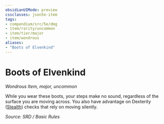 ```yaml
---
obsidianUIMode: preview
cssclasses: json5e-item
tags:
- compendium/src/5e/dmg
- item/rarity/uncommon
- item/tier/major
- item/wondrous
aliases: 
- "Boots of Elvenkind"
---
```

# Boots of Elvenkind
*Wondrous Item, major, uncommon*  


While you wear these boots, your steps make no sound, regardless of the surface you are moving across. You also have advantage on Dexterity ([Stealth](skills.md#Stealth)) checks that rely on moving silently.

*Source: SRD / Basic Rules*